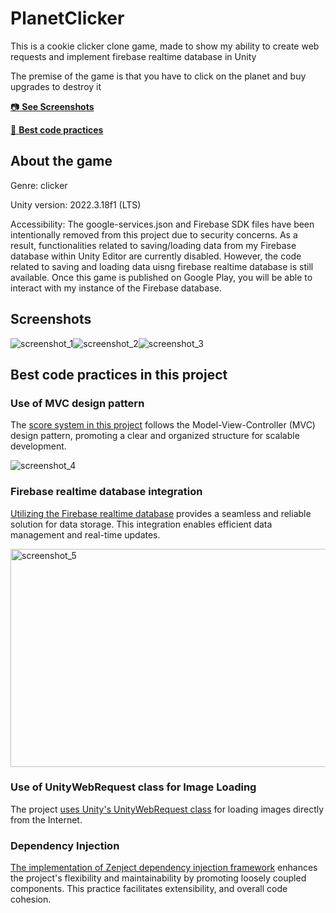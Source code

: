 # PlanetClicker
This is a cookie clicker clone game, made to show my ability to create web requests and implement firebase realtime database in Unity

The premise of the game is that you have to click on the planet and buy upgrades to destroy it 

[:camera: **See Screenshots**](#screenshots)

[:100: **Best code practices**](#best-code-practices-in-this-project)

## About the game
Genre: clicker

Unity version: 2022.3.18f1 (LTS)

Accessibility: The google-services.json and Firebase SDK files have been intentionally removed from this project due to security concerns. As a result, functionalities related to saving/loading data from my Firebase database within Unity Editor are currently disabled. However, the code related to saving and loading data uisng firebase realtime database is still available. Once this game is published on Google Play, you will be able to interact with my instance of the Firebase database.

## Screenshots
<div style="display:flex;">
  <img src="https://github.com/YankeeZuluDev/PlanetClicker/assets/129124150/c7c4a5c6-6f16-4f3f-8e7f-e76522bbe9bf" alt="screenshot_1">
  <img src="https://github.com/YankeeZuluDev/PlanetClicker/assets/129124150/462588ee-68b1-4559-92de-d87e436bf76b" alt="screenshot_2">
  <img src="https://github.com/YankeeZuluDev/PlanetClicker/assets/129124150/9d593692-1295-4186-be75-dbbb6ac12c45" alt="screenshot_3">
</div>

## Best code practices in this project

### Use of MVC design pattern

The [score system in this project](https://github.com/YankeeZuluDev/PlanetClicker/tree/main/Assets/Scripts/ScoreMVC) follows the Model-View-Controller (MVC) design pattern, promoting a clear and organized structure for scalable development.

<img src="https://github.com/YankeeZuluDev/PlanetClicker/assets/129124150/42602fda-344f-4f40-908f-f7cd4de444b7" alt="screenshot_4">

### Firebase realtime database integration

[Utilizing the Firebase realtime database](https://github.com/YankeeZuluDev/PlanetClicker/tree/main/Assets/Scripts/GameDataIO) provides a seamless and reliable solution for data storage. This integration enables efficient data management and real-time updates.

<img src="https://github.com/YankeeZuluDev/PlanetClicker/assets/129124150/9e784942-9f8e-4788-a997-cf99a901fd31" alt="screenshot_5" width="632" height="349">

### Use of UnityWebRequest class for Image Loading

The project [uses Unity's UnityWebRequest class](https://github.com/YankeeZuluDev/PlanetClicker/blob/main/Assets/Scripts/Other/URLImageLoader.cs) for loading images directly from the Internet.

### Dependency Injection

[The implementation of Zenject dependency injection framework](https://github.com/YankeeZuluDev/PlanetClicker/blob/main/Assets/Scripts/Installers/GameInstaller.cs) enhances the project's flexibility and maintainability by promoting loosely coupled components. This practice facilitates extensibility, and overall code cohesion.
